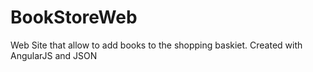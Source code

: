 # BookStoreWeb

Web Site that allow to add books to the shopping baskiet.
Created with AngularJS and JSON
